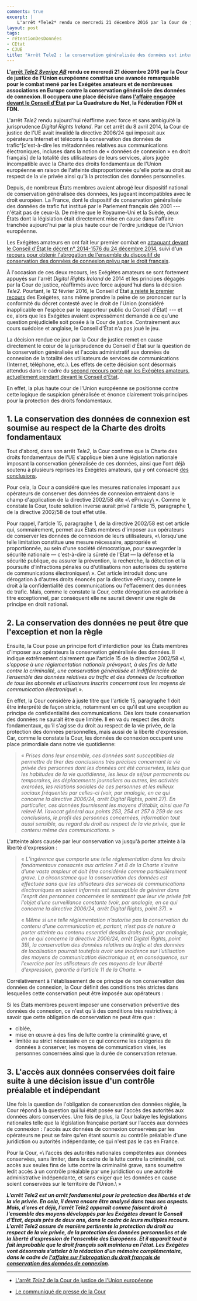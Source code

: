 ```yaml
---
comments: true
excerpt: |
    L'arrêt *Tele2* rendu ce mercredi 21 décembre 2016 par la Cour de justice de l'Union européenne constitue une avancée remarquable pour le combat mené par les Exégètes amateurs et de nombreuses associations en Europe contre la conservation généralisée des données de connexion. Il occupera une place décisive dans l'affaire engagée devant le Conseil d'État français.
layout: post
tags:
- rétentionDesDonnées
- CEtat
- CJUE
title: "Arrêt Tele2 : la conservation généralisée des données est interdite en Europe"
---
```


**L'[arrêt *Tele2 Sverige AB*][tele2] rendu ce mercredi 21 décembre 2016 par la Cour de justice de l'Union européenne constitue une avancée remarquable pour le combat mené par les Exégètes amateurs et de nombreuses associations en Europe contre la conservation généralisée des données de connexion. Il occupera une place décisive dans [l'affaire engagée devant le Conseil d'État](https://exegetes.eu.org/dossiers/abrogationretention.html) par La Quadrature du Net, la Fédération FDN et FDN.**

L'arrêt *Tele2* rendu aujourd'hui réaffirme avec force et sans ambiguité la jurisprudence *Digital Rights Ireland*. Par cet arrêt du 8 avril 2014, la Cour de justice de l'UE avait invalidé la directive 2006/24 qui imposait aux opérateurs Internet et télécoms la conservation des données de trafic^[c'est-à-dire les métadonnées relatives aux communications électroniques, incluses dans la notion de « données de connexion » en droit français] de la totalité des utilisateurs de leurs services, alors jugée incompatible avec la Charte des droits fondamentaux de l'Union européenne en raison de l'atteinte disproportionnée qu'elle porte au droit au respect de la vie privée ainsi qu'à la protection des données personnelles.

Depuis, de nombreux États membres avaient abrogé leur dispositif national de conservation généralisée des données, les jugeant incompatibles avec le droit européen. La France, dont  le dispositif de conservation généralisée des données de trafic fut institué par le Parlement français dès 2001 --- n'était pas de ceux-là. De même que le Royaume-Uni et la Suède, deux États dont la législation était directement mise en cause dans l'affaire tranchée aujourd'hui par la plus haute cour de l'ordre juridique de l'Union européenne.

<!--, et donc avant même que l'obligation lui en soit faite par le droit de l'Union européenne --- n'a pas été abrogé. -->

Les Exégètes amateurs en ont fait leur premier combat en [attaquant devant le Conseil d'État le décret n° 2014-1576 du 24 décembre 2014](https://exegetes.eu.org/dossiers/lpm.html), suivi <!--Ce seul décret ne permettant pas de couvrir toute la problématique de la conservation généralisée des données, les Exégètes ont en même temps demandé au gouvernement--> d'un [recours pour obtenir l'abrogation de l'ensemble du dispositif de conservation des données de connexion prévu par le droit français](https://exegetes.eu.org/dossiers/abrogationretention.html). <!-- Le gouvernement n'ayant pas fait droit à leur demande, les Exégètes ont porté le refus implicite de l'administration devant le Conseil d'État. / c'est du détail marqué dans la page en lien c'est suffisant -->

À l'occasion de ces deux recours, les Exégètes amateurs se sont fortement appuyés sur l'arrêt *Digital Rights Ireland* de 2014 et les principes dégagés par la Cour de justice, réaffirmés avec force aujourd'hui dans la décision *Tele2*. Pourtant, le 12 février 2016, <!--Cette stratégie est en passe de devenir payante. En effet, dans l'affaire portant sur le décret 2014-1576, --> le Conseil d'État [a rejeté le premier recours](https://exegetes.eu.org/dossiers/lpm.html) des Exégètes, sans même prendre la peine de se prononcer sur la conformité du décret contesté avec le droit de l'Union (considéré inapplicable en l'espèce par le rapporteur public du Conseil d'État) --- et ce, alors que les Exégètes avaient expressément demandé à ce qu'une question préjudicielle soit posée à la Cour de justice. Contrairement aux cours suédoise et anglaise, le Conseil d'État n'a pas joué le jeu. <!--(ce refus a d'ailleurs conduit au dépôt par les Exégètes d'une requète devant la Cour européenne des droits de l'Homme, le refus de transmission d'une question préjudicielle non motivé étant contraire à la Convention européenne des droits de l'Homme). Mais l'affaire portant sur la demande d'abrogration est, elle, encore pendante. Et l'arrêt, rendu ce jour donne raison à l'ensemble des moyens développés par les Exégètes, ce qui laisse espérer que le droit français s'inscrive prochainement en conformité avec les droits fondamentaux.--><!-- n'en parlons pas pour l'instant avec cette incertitude sur la recevabilité  / on fera un billet dédié / de toute façon l'info est sur la page en lien -->

La décision rendue ce jour par la Cour de justice remet en cause directement le cœur de la jurisprudence du Conseil d'État sur la question de la conservation généralisée et l'accès administratif aux données de connexion de la totalité des utilisateurs de services de communications (Internet, téléphone, etc.). Les effets de cette décision sont désormais attendus dans le cadre du [second recours porté par les Exégètes amateurs, actuellement pendant devant le Conseil d'État](https://exegetes.eu.org/dossiers/abrogationretention.html).

En effet, la plus haute cour de l'Union européenne se positionne contre cette logique de suspicion généralisée et énonce clairement trois principes pour la protection des droits fondamentaux.

## 1. La conservation des données de connexion est soumise au respect de la Charte des droits fondamentaux

Tout d'abord, dans son arrêt *Tele2*, la Cour confirme que la Charte des droits fondamentaux de l'UE s'applique bien à une législation nationale imposant la conservation généralisée de ces données, ainsi que l'ont déjà soutenu à plusieurs reprises les Exégètes amateurs, qui y ont consacré [des conclusions](https://exegetes.eu.org/memoire-charte/).

Pour cela, la Cour a considéré que les mesures nationales imposant aux opérateurs de conserver des données de connexion entraient dans le champ d'application de la directive 2002/58 dite «\ ePrivacy\ ». Comme le constate la Cour, toute solution inverse aurait privé l'article 15, paragraphe 1, de la directive 2002/58 de tout effet utile. 

Pour rappel, l'article 15, paragraphe 1, de la directive 2002/58 est cet article qui, sommairement, permet aux États membres d'imposer aux opérateurs de conserver les données de connexion de leurs utilisateurs, «\ lorsqu'une telle limitation constitue une mesure nécessaire, appropriée et proportionnée, au sein d'une société démocratique, pour sauvegarder la sécurité nationale — c'est-à-dire la sûreté de l'État — la défense et la sécurité publique, ou assurer la prévention, la recherche, la détection et la poursuite d'infractions pénales ou d'utilisations non autorisées du système de communications électroniques\ ». Cet article introduit donc une dérogation à d'autres droits énoncés par la directive ePrivacy, comme le droit à la confidentialité des communications ou l'effacement des données de trafic. Mais, comme le constate la Cour, cette dérogation est autorisée à titre exceptionnel, par conséquent elle ne saurait devenir une règle de principe en droit national.

## 2. La conservation des données ne peut être que l'exception et non la règle

Ensuite, la Cour pose un principe fort d'interdiction pour les États membres d'imposer aux opérateurs la conservation généralisée des données. Il indique extrêmement clairement que l'article 15 de la directive 2002/58 «\ *s’oppose à une réglementation nationale prévoyant, à des fins de lutte contre la criminalité, une conservation généralisée et indifférenciée de l’ensemble des données relatives au trafic et des données de localisation de tous les abonnés et utilisateurs inscrits concernant tous les moyens de communication électronique*\ ».

En effet, la Cour considère à juste titre que l'article 15, paragraphe 1 doit être interprété de façon stricte, notamment en ce qu'il est une exception au principe de confidentialité des communications. Dès lors toute conservation des données ne saurait être que limitée. Il en va du respect des droits fondamentaux, qu'il s'agisse du droit au respect de la vie privée, de la protection des données personnelles, mais aussi de la liberté d'expression. Car, comme le constate la Cour, les données de connexion occupent une place primordiale dans notre vie quotidienne: 

> « *Prises dans leur ensemble, ces données sont susceptibles de permettre de tirer des conclusions très précises concernant la vie privée des personnes dont les données ont été conservées, telles que les habitudes de la vie quotidienne, les lieux de séjour permanents ou temporaires, les déplacements journaliers ou autres, les activités exercées, les relations sociales de ces personnes et les milieux sociaux fréquentés par celles-ci (voir, par analogie, en ce qui concerne la directive 2006/24, arrêt Digital Rights, point 27). En particulier, ces données fournissent les moyens d’établir, ainsi que l’a relevé M. l’avocat général aux points 253, 254 et 257 à 259 de ses conclusions, le profil des personnes concernées, information tout aussi sensible, au regard du droit au respect de la vie privée, que le contenu même des communications.* »

L'atteinte alors causée par leur conservation va jusqu'à porter atteinte à la liberté d'expression : 

> « *L’ingérence que comporte une telle réglementation dans les droits fondamentaux consacrés aux articles 7 et 8 de la Charte s’avère d’une vaste ampleur et doit être considérée comme particulièrement grave. La circonstance que la conservation des données est effectuée sans que les utilisateurs des services de communications électroniques en soient informés est susceptible de générer dans l’esprit des personnes concernées le sentiment que leur vie privée fait l’objet d’une surveillance constante (voir, par analogie, en ce qui concerne la directive 2006/24, arrêt Digital Rights, point 37).* »
> 
> « *Même si une telle réglementation n’autorise pas la conservation du contenu d’une communication et, partant, n’est pas de nature à porter atteinte au contenu essentiel desdits droits (voir, par analogie, en ce qui concerne la directive 2006/24, arrêt Digital Rights, point 39), la conservation des données relatives au trafic et des données de localisation pourrait toutefois avoir une incidence sur l’utilisation des moyens de communication électronique et, en conséquence, sur l’exercice par les utilisateurs de ces moyens de leur liberté d’expression, garantie à l’article 11 de la Charte.* »

Corrélativement à l'établissement de ce principe de non conservation des données de connexion, la Cour définit des conditions très strictes dans lesquelles cette conservation peut être imposée aux opérateurs :

<!-- Et c'est là que la Cour de justice prend tout particulièrement le contrepied de la législation française. / non c'est pas là particulièrement / je vois pas pourquoi on écrit ça -->Si les États membres peuvent imposer une conservation préventive des données de connexion, ce n'est qu'à des conditions très restrictives; à savoir que cette obligation de conservation ne peut être que :

<!--%citer le dispositif sur ce point ?? Fait ci-dessous-->

- ciblée,
- mise en œuvre à des fins de lutte contre la criminalité grave, et
- limitée au strict nécessaire en ce qui concerne les catégories de données à conserver, les moyens de communication visés, les personnes concernées ainsi que la durée de conservation retenue.

<!--En effet, selon la Cour, «\ l’article 15, paragraphe 1, de la directive 2002/58/CE [...] lu à la lumière des articles 7, 8 et 11 ainsi que de l’article 52, paragraphe 1, de la charte des droits fondamentaux de l’Union européenne, doit être interprété en ce sens qu’il s’oppose à une réglementation nationale prévoyant, à des fins de lutte contre la criminalité, une conservation généralisée et indifférenciée de l’ensemble des données relatives au trafic et des données de localisation de tous les abonnés et utilisateurs inscrits concernant tous les moyens de communication électronique.\ »->

<!--%[Déjà dit au §23. Lequel conserve-t-on ?]--><!-- je vois pas là tout de suite -->

## 3. L'accès aux données conservées doit faire suite à une décision issue d'un contrôle préalable et indépendant

<!--%NON non c'est pas marqué dans l'arrêt, wtf ? C'est le contrôle qui est demandé, par l'autorisation. Et c'est pas seulement judiciaire, mais aussi admin ! HEU IL est marqué DECISION et PROCEDURE-->

<!--%Le contrôle n'est pas dutout aussi fort que l'autorisation : la CNCTR fait un contrôle préalable, par 
exemple

%Modifié

la Cour dit : sauf cas d’urgence dûment justifiés, subordonné à un contrôle préalable effectué soit par une juridiction soit par une entité administrative indépendante, et que la décision de cette juridiction ou de cette entité intervienne à la suite d’une demande motivée de ces autorités présentée, notamment, dans le cadre de procédures de prévention, de détection ou de poursuites pénales


-->

Une fois la question de l'obligation de conservation des données réglée, la Cour répond à la question qui lui était posée sur l'accès des autorités aux données alors conservées. Une fois de plus, la Cour balaye les législations nationales telle que la législation française portant sur l'accès aux données de connexion : l'accès aux données de connexion conservées par les opérateurs ne peut se faire qu'en étant soumis au contrôle préalable d'une juridiction ou autorités indépendante; ce qui n'est pas le cas en France.

<!--Sur ce point on serait tenté de se contenter de se limiter à citer la conclusion de la Cour: citer suffit ;)

% si, c'est carrément discutable que la CNCTR réalise bien un contrôle préalable. On défend que non, mais ce n'est pas si évident. %Donc j'ai enlevé "le absolument" dans "Ce qui n'est pas le cas en France." ci-dessus-->

Pour la Cour, «\ l’accès des autorités nationales compétentes aux données conservées, sans limiter, dans le cadre de la lutte contre la criminalité, cet accès aux seules fins de lutte contre la criminalité grave, sans soumettre ledit accès à un contrôle préalable par une juridiction ou une autorité administrative indépendante, et sans exiger que les données en cause soient conservées sur le territoire de l’Union.\ »

<!--%Possible ajout suite au commentaires de Oncela et LcF:  

Étant précisé que sur ce point l'arrêt demeure en deça de ce que les associations requérantes demandent: à savoir une décision judiciaire préalable autorisant l'accès aux données collectées.

FIXME : je suis partant de pas aller dans ce niveau dé détail ci dessus, car judiciaire implique qu'on veut pas du juge administratif ; or moi tant que c'est vraiment un juge ça me va je suis pas anti administratif ; même si dans la tradition française ça devrait bien relever du juge judiciaire  mais c'est une tendance lourde en France qui cherche à faire changer ça donc bon... j'irais pas dans ce débat ici perso ; restons positifs -->

***L'arrêt Tele2 est un arrêt fondamental pour la protection des libertés et de la vie privée. <!-- historique pour la protection des libertés citoyennes à l'ère numérique--> En cela, il devra encore être analysé dans tous ses aspects.  Mais, d'ores et déjà, l'arrêt Tele2 apparaît comme faisant droit à l'ensemble des moyens développés par les Exégètes devant le Conseil d'État, depuis près de deux ans, dans le cadre de leurs multiples recours. L'arrêt Tele2 assure de manière pertinente la protection du droit au respect de la vie privée, de la protection des données personnelles et de la liberté d'expression de l'ensemble des Européens. Et il apparaît tout à fait improbable que le droit français soit maintenu en l'état. Les Exégètes vont désormais s'atteler à la rédaction d'un mémoire complémentaire, dans le cadre de [l'affaire sur l'abrogation du droit français de conservation des données de connexion](https://exegetes.eu.org/dossiers/abrogationretention.html).***

------


* [L'arrêt *Tele2* de la Cour de justice de l'Union européenne][tele2]

[tele2]: http://curia.europa.eu/juris/document/document.jsf;jsessionid=9ea7d2dc30d52719d5fbc6b54cd0a9bea76fe611b947.e34KaxiLc3qMb40Rch0SaxyKbx10?text=&docid=186492&pageIndex=0&doclang=FR&mode=req&dir=&occ=first&part=1&cid=570156

* [Le communiqué de presse de la Cour](http://curia.europa.eu/jcms/upload/docs/application/pdf/2016-12/cp160145fr.pdf)